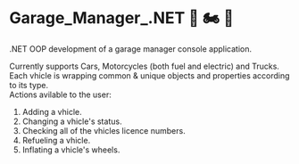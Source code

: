 # Garage_Manager_.NET 🚗 🏍️ 🚚
.NET OOP development of a garage manager console application.  

Currently supports Cars, Motorcycles (both fuel and electric) and Trucks.  
Each vhicle is wrapping common & unique objects and properties according to its type.  
Actions avilable to the user:  
1. Adding a vhicle.
2. Changing a vhicle's status.
3. Checking all of the vhicles licence numbers.
4. Refueling a vhicle.
5. Inflating a vhicle's wheels.
